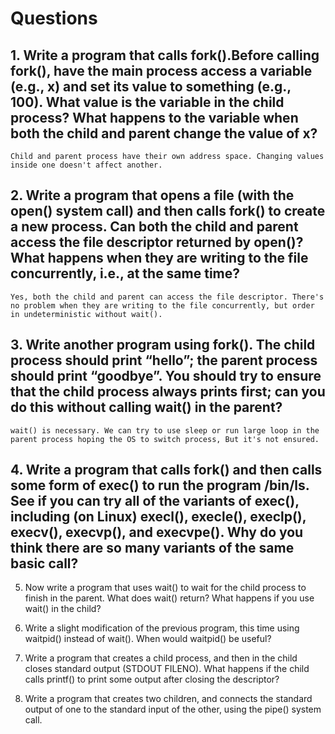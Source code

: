 # Questions
## 1. Write a program that calls fork().Before calling fork(), have the main process access a variable (e.g., x) and set its value to something (e.g., 100). What value is the variable in the child process? What happens to the variable when both the child and parent change the value of x?

    Child and parent process have their own address space. Changing values inside one doesn't affect another.

## 2. Write a program that opens a file (with the open() system call) and then calls fork() to create a new process. Can both the child and parent access the file descriptor returned by open()? What happens when they are writing to the file concurrently, i.e., at the same time?

    Yes, both the child and parent can access the file descriptor. There's no problem when they are writing to the file concurrently, but order in undeterministic without wait().

## 3. Write another program using fork(). The child process should print “hello”; the parent process should print “goodbye”. You should try to ensure that the child process always prints first; can you do this without calling wait() in the parent?

    wait() is necessary. We can try to use sleep or run large loop in the parent process hoping the OS to switch process, But it's not ensured.

## 4. Write a program that calls fork() and then calls some form of exec() to run the program /bin/ls. See if you can try all of the variants of exec(), including (on Linux) execl(), execle(), execlp(), execv(), execvp(), and execvpe(). Why do you think there are so many variants of the same basic call?

5. Now write a program that uses wait() to wait for the child process to finish in the parent. What does wait() return? What happens if you use wait() in the child?

6. Write a slight modification of the previous program, this time using waitpid() instead of wait(). When would waitpid() be useful?

7. Write a program that creates a child process, and then in the child closes standard output (STDOUT FILENO). What happens if the child calls printf() to print some output after closing the descriptor?

8. Write a program that creates two children, and connects the standard output of one to the standard input of the other, using the pipe() system call.
